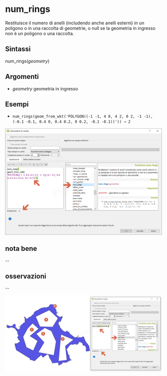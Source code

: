 # num_rings

Restituisce il numero di anelli (includendo anche anelli esterni) in un poligono o in una raccolta di geometrie, o null se la geometria in ingresso non è un poligono o una raccolta.

## Sintassi

num_rings(_geometry_)

## Argomenti

* _geometry_ geometria in ingresso

## Esempi

* `num_rings(geom_from_wkt('POLYGON((-1 -1, 4 0, 4 2, 0 2, -1 -1),(-0.1 -0.1, 0.4 0, 0.4 0.2, 0 0.2, -0.1 -0.1))')) → 2`

![](../../img/geometria/num_rings/num_rings1.png)

## nota bene

--

## osservazioni

--

![](../../img/geometria/num_rings/num_rings2.png)